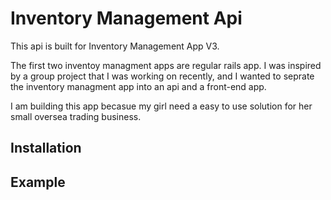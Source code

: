 # Inventory Management Api

This api is built for Inventory Management App V3. 

The first two inventoy managment apps are regular rails app. I was inspired by a group project that I was working on recently, and I wanted to seprate the inventory managment app into an api and a front-end app. 

I am building this app becasue my girl need a easy to use solution for her small oversea trading business.


## Installation


## Example